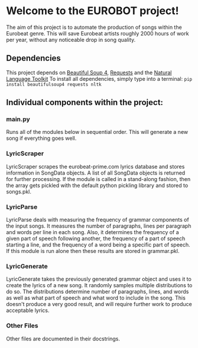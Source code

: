 Welcome to the EUROBOT project!
===============================

The aim of this project is to automate the production of songs within the
Eurobeat genre. This will save Eurobeat artists roughly 2000 hours of work per
year, without any noticeable drop in song quality.

Dependencies
-------------
This project depends on [Beautiful Soup 4][1], [Requests][2] and the [Natural Language Toolkit][3]
To install all dependencies, simply type into a terminal:
`pip install beautifulsoup4 requests nltk`

Individual components within the project:
-----------------------------------------
### main.py
Runs all of the modules below in sequential order. This will generate a new song
if everything goes well.

### LyricScraper
LyricScraper scrapes the eurobeat-prime.com lyrics database and stores
information in SongData objects. A list of all SongData objects is returned for
further processing. If the module is called in a stand-along fashion, then the
array gets pickled with the default python pickling library and stored to
songs.pkl.

### LyricParse
LyricParse deals with measuring the frequency of grammar components of the input
songs. It measures the number of paragraphs, lines per paragraph and words per
line in each song. Also, it determines the frequency of a given part of speech 
following another, the frequency of a part of speech starting a line, and the
frequency of a word being a specific part of speech. If this module is run alone
then these results are stored in grammar.pkl.

### LyricGenerate
LyricGenerate takes the previously generated grammar object and uses it to
create the lyrics of a new song. It randomly samples multiple distributions to
do so. The distributions determine number of paragraphs, lines, and words as
well as what part of speech and what word to include in the song. This doesn't 
produce a very good result, and will require further work to produce acceptable
lyrics. 

### Other Files
Other files are documented in their docstrings.

[1]: http://www.crummy.com/software/BeautifulSoup/
[2]: http://docs.python-requests.org/
[3]: http://www.nltk.org/
